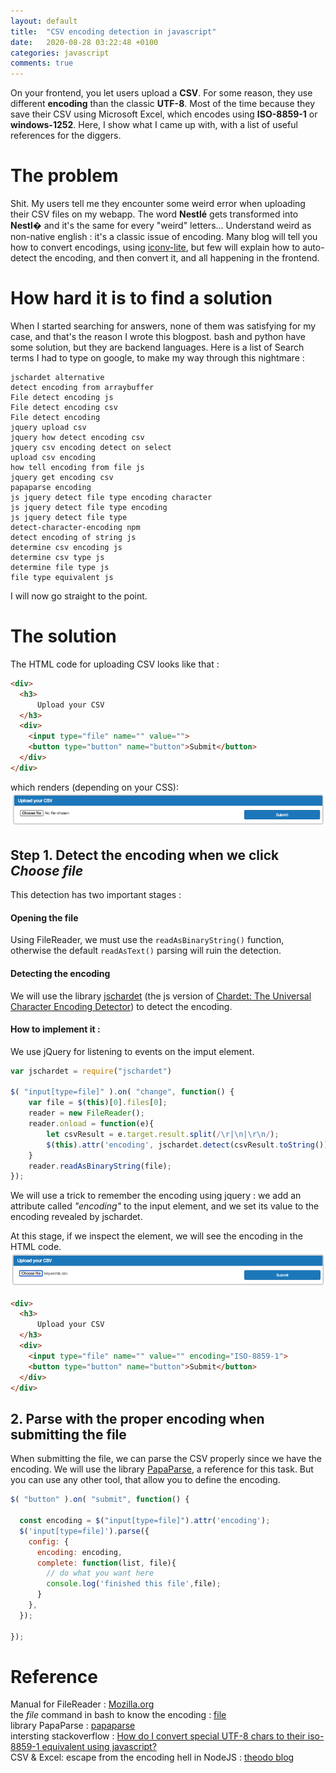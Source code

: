 ```yaml
---
layout: default
title:  "CSV encoding detection in javascript"
date:   2020-08-28 03:22:48 +0100
categories: javascript
comments: true
---
```


On your frontend, you let users upload a **CSV**. For some reason, they use different **encoding** than the classic **UTF-8**. Most of the time because they save their CSV using Microsoft Excel, which encodes using **ISO-8859-1** or **windows-1252**. Here, I show what I came up with, with a list of useful references for the diggers.  


# The problem
Shit. My users tell me they encounter some weird error when uploading their CSV files on my webapp. The word __Nestlé__ gets transformed into __Nestl�__ and it's the same for every "weird" letters... Understand weird as non-native english : it's a classic issue of encoding. Many blog will tell you how to convert encodings, using [iconv-lite](https://www.npmjs.com/package/iconv-lite), but few will explain how to auto-detect the encoding, and then convert it, and all happening in the frontend.

# How hard it is to find a solution
When I started searching for answers, none of them was satisfying for my case, and that's the reason I wrote this blogpost. bash and python have some solution, but they are backend languages. Here is a list of Search terms I had to type on google, to make my way through this nightmare :

```
jschardet alternative  
detect encoding from arraybuffer  
File detect encoding js   
File detect encoding csv    
File detect encoding  
jquery upload csv  
jquery how detect encoding csv  
jquery csv encoding detect on select  
upload csv encoding   
how tell encoding from file js  
jquery get encoding csv  
papaparse encoding    
js jquery detect file type encoding character  
js jquery detect file type encoding  
js jquery detect file type  
detect-character-encoding npm   
detect encoding of string js  
determine csv encoding js  
determine csv type js  
determine file type js  
file type equivalent js  
```
I will now go straight to the point.

# The solution

The HTML code for uploading CSV looks like that :
```HTML
<div>
  <h3>
      Upload your CSV
  </h3>
  <div>
    <input type="file" name="" value="">
    <button type="button" name="button">Submit</button>
  </div>
</div>
```

which renders (depending on your CSS):  
![before upload](/assets/img/csv_encoding1.png)

## Step 1. Detect the encoding when we click _Choose file_

This detection has two important stages :
#### Opening the file
Using FileReader, we must use the `readAsBinaryString()` function, otherwise the default `readAsText()` parsing will ruin the detection.


#### Detecting the encoding
We will use the library [jschardet](https://www.npmjs.com/package/jschardet) (the js version of [Chardet: The Universal Character Encoding Detector](https://github.com/chardet/chardet)) to detect the encoding.

#### How to implement it :
We use jQuery for listening to events on the imput element.

```js
var jschardet = require("jschardet")  

$( "input[type=file]" ).on( "change", function() {
    var file = $(this)[0].files[0];
    reader = new FileReader();
    reader.onload = function(e){
        let csvResult = e.target.result.split(/\r|\n|\r\n/);
        $(this).attr('encoding', jschardet.detect(csvResult.toString()).encoding);
    }
    reader.readAsBinaryString(file);
});
```


We will use a trick to remember the encoding using jquery : we add an attribute called _"encoding"_ to the input element, and we set its value to the encoding revealed by jschardet.  

At this stage, if we inspect the element, we will see the encoding in the HTML code.  
![before upload](/assets/img/csv_encoding2.png)

```HTML
<div>
  <h3>
      Upload your CSV
  </h3>
  <div>
    <input type="file" name="" value="" encoding="ISO-8859-1">
    <button type="button" name="button">Submit</button>
  </div>
</div>
```

## 2. Parse with the proper encoding when submitting the file
When submitting the file, we can parse the CSV properly since we have the encoding. We will use the library [PapaParse](https://www.papaparse.com/), a reference for this task. But you can use any other tool, that allow you to define the encoding.

```js
$( "button" ).on( "submit", function() {

  const encoding = $("input[type=file]").attr('encoding');
  $('input[type=file]').parse({
    config: {
      encoding: encoding,
      complete: function(list, file){
        // do what you want here
        console.log('finished this file',file);
      }
    },
  });

});
```

# Reference
Manual for FileReader : [Mozilla.org](https://developer.mozilla.org/fr/docs/Web/API/FileReader)  
the _file_ command in bash to know the encoding : [file](http://manpages.ubuntu.com/manpages/xenial/man1/file.1.html)  
library PapaParse : [papaparse](https://www.papaparse.com/docs#local-files)  
intersting stackoverflow : [How do I convert special UTF-8 chars to their iso-8859-1 equivalent using javascript?](https://stackoverflow.com/questions/5396560/how-do-i-convert-special-utf-8-chars-to-their-iso-8859-1-equivalent-using-javasc)  
CSV & Excel: escape from the encoding hell in NodeJS : [theodo blog](https://blog.theodo.com/2017/04/csv-excel-escape-from-the-encoding-hell-in-nodejs/)
